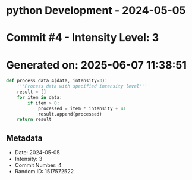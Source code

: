 ﻿# python Development - 2024-05-05
# Commit #4 - Intensity Level: 3
# Generated on: 2025-06-07 11:38:51
```python
def process_data_4(data, intensity=3):
    '''Process data with specified intensity level'''
    result = []
    for item in data:
        if item > 0:
            processed = item * intensity + 41
            result.append(processed)
    return result
```
## Metadata
- Date: 2024-05-05
- Intensity: 3
- Commit Number: 4
- Random ID: 1517572522
